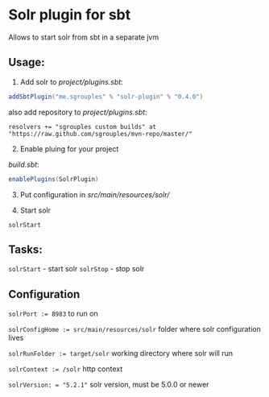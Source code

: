 # Solr plugin for sbt

Allows to start solr from sbt in a separate jvm

## Usage:
1. Add solr to *project/plugins.sbt*:

```scala
addSbtPlugin("me.sgrouples" % "solr-plugin" % "0.4.0")
```

also add repository to *project/plugins.sbt*:
```
resolvers += "sgrouples custom builds" at "https://raw.github.com/sgrouples/mvn-repo/master/"
```


2. Enable pluing for your project

*build.sbt*:

```scala
enablePlugins(SolrPlugin)
```

3. Put configuration in *src/main/resources/solr/*


4. Start solr
```
solrStart
```

## Tasks:
`solrStart` - start solr
`solrStop` - stop solr

## Configuration

`solrPort := 8983` to run on

`solrConfigHome := src/main/resources/solr` folder where solr configuration lives
  
`solrRunFolder := target/solr` working directory where solr will run
 
`solrContext := /solr` http context
 
`solrVersion: = "5.2.1"` solr version, must be 5.0.0 or newer


